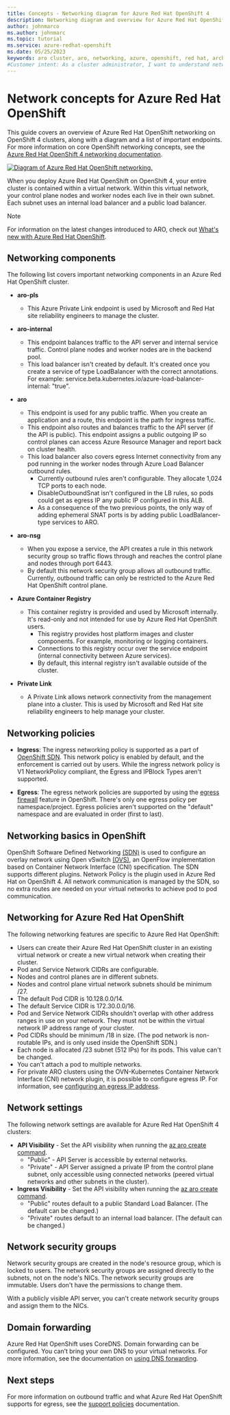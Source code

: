 ```yaml
---
title: Concepts - Networking diagram for Azure Red Hat OpenShift 4
description: Networking diagram and overview for Azure Red Hat OpenShift networking
author: johnmarco
ms.author: johnmarc
ms.topic: tutorial
ms.service: azure-redhat-openshift
ms.date: 05/25/2023
keywords: aro cluster, aro, networking, azure, openshift, red hat, architecture, diagram
#Customer intent: As a cluster administrator, I want to understand networking in a Azure Red Hat OpenShift cluster.
---
```


# Network concepts for Azure Red Hat OpenShift

This guide covers an overview of Azure Red Hat OpenShift networking on OpenShift 4 clusters, along with a diagram and a list of important endpoints. For more information on core OpenShift networking concepts, see the [Azure Red Hat OpenShift 4 networking documentation](https://docs.openshift.com/container-platform/4.11/networking/understanding-networking.html).

[![Diagram of Azure Red Hat OpenShift networking.](./media/concepts-networking/aro-networking-diagram.png)](./media/concepts-networking/aro-networking-diagram.png#lightbox)

When you deploy Azure Red Hat OpenShift on OpenShift 4, your entire cluster is contained within a virtual network. Within this virtual network, your control plane nodes and worker nodes each live in their own subnet. Each subnet uses an internal load balancer and a public load balancer.

> [!NOTE]
> For information on the latest changes introduced to ARO, check out [What's new with Azure Red Hat OpenShift](azure-redhat-openshift-release-notes.md). 

## Networking components

The following list covers important networking components in an Azure Red Hat OpenShift cluster.

* **aro-pls**
    * This Azure Private Link endpoint is used by Microsoft and Red Hat site reliability engineers to manage the cluster.

* **aro-internal**
    * This endpoint balances traffic to the API server and internal service traffic. Control plane nodes and worker nodes are in the backend pool.
    * This load balancer isn't created by default. It's created once you create a service of type LoadBalancer with the correct annotations. For example: service.beta.kubernetes.io/azure-load-balancer-internal: "true".

* **aro**
    * This endpoint is used for any public traffic. When you create an application and a route, this endpoint is the path for ingress traffic.
    * This endpoint also routes and balances traffic to the API server (if the API is public). This endpoint assigns a public outgoing IP so control planes can access Azure Resource Manager and report back on cluster health.
    * This load balancer also covers egress Internet connectivity from any pod running in the worker nodes through Azure Load Balancer outbound rules.
        * Currently outbound rules aren't configurable. They allocate 1,024 TCP ports to each node.
        * DisableOutboundSnat isn't configured in the LB rules, so pods could get as egress IP any public IP configured in this ALB.
        * As a consequence of the two previous points, the only way of adding ephemeral SNAT ports is by adding public LoadBalancer-type services to ARO.

* **aro-nsg**
    * When you expose a service, the API creates a rule in this network security group so traffic flows through and reaches the control plane and nodes through port 6443.
    * By default this network security group allows all outbound traffic. Currently, outbound traffic can only be restricted to the Azure Red Hat OpenShift control plane.

* **Azure Container Registry**
    * This container registry is provided and used by Microsoft internally. It's read-only and not intended for use by Azure Red Hat OpenShift users.
        * This registry provides host platform images and cluster components. For example, monitoring or logging containers.
        * Connections to this registry occur over the service endpoint (internal connectivity between Azure services).
        * By default, this internal registry isn't available outside of the cluster.

* **Private Link**
    * A Private Link allows network connectivity from the management plane into a cluster. This is used by Microsoft and Red Hat site reliability engineers to help manage your cluster.

## Networking policies

* **Ingress**: The ingress networking policy is supported as a part of [OpenShift SDN](https://docs.openshift.com/container-platform/4.5/networking/openshift_sdn/about-openshift-sdn.html). This network policy is enabled by default, and the enforcement is carried out by users. While the ingress network policy is V1 NetworkPolicy compliant, the Egress and IPBlock Types aren't supported.

* **Egress**: The egress network policies are supported by using the [egress firewall](https://docs.openshift.com/container-platform/4.5/networking/openshift_sdn/configuring-egress-firewall.html) feature in OpenShift. There's only one egress policy per namespace/project. Egress policies aren't supported on the "default" namespace and are evaluated in order (first to last).

## Networking basics in OpenShift

OpenShift Software Defined Networking [(SDN)](https://docs.openshift.com/container-platform/4.6/networking/openshift_sdn/about-openshift-sdn.html) is used to configure an overlay network using Open vSwitch [(OVS)](https://www.openvswitch.org/), an OpenFlow implementation based on Container Network Interface (CNI) specification. The SDN supports different plugins. Network Policy is the plugin used in Azure Red Hat on OpenShift 4. All network communication is managed by the SDN, so no extra routes are needed on your virtual networks to achieve pod to pod communication.

## Networking for Azure Red Hat OpenShift

The following networking features are specific to Azure Red Hat OpenShift:	
* Users can create their Azure Red Hat OpenShift cluster in an existing virtual network or create a new virtual network when creating their cluster.
* Pod and Service Network CIDRs are configurable.
* Nodes and control planes are in different subnets.
* Nodes and control plane virtual network subnets should be minimum /27.
* The default Pod CIDR is 10.128.0.0/14.
* The default Service CIDR is 172.30.0.0/16.
* Pod and Service Network CIDRs shouldn't overlap with other address ranges in use on your network. They must not be within the virtual network IP address range of your cluster.
* Pod CIDRs should be minimum /18 in size. (The pod network is non-routable IPs, and is only used inside the OpenShift SDN.)
* Each node is allocated /23 subnet (512 IPs) for its pods. This value can't be changed.
* You can't attach a pod to multiple networks.
* For private ARO clusters using the OVN-Kubernetes Container Network Interface (CNI) network plugin, it is possible to configure egress IP. For information, see [configuring an egress IP address](https://docs.openshift.com/container-platform/4.13/networking/ovn_kubernetes_network_provider/configuring-egress-ips-ovn.html).

## Network settings

The following network settings are available for Azure Red Hat OpenShift 4 clusters:

* **API Visibility** - Set the API visibility when running the [az aro create command](tutorial-create-cluster.md#create-the-cluster).
    * "Public" - API Server is accessible by external networks.
    * "Private" - API Server assigned a private IP from the control plane subnet, only accessible using connected networks (peered virtual networks and other subnets in the cluster).
* **Ingress Visibility** - Set the API visibility when running the [az aro create command](tutorial-create-cluster.md#create-the-cluster).
    * "Public" routes default to a public Standard Load Balancer. (The default can be changed.)
    * "Private" routes default to an internal load balancer. (The default can be changed.)

## Network security groups

Network security groups are created in the node's resource group, which is locked to users. The network security groups are assigned directly to the subnets, not on the node's NICs. The network security groups are immutable. Users don't have the permissions to change them.

With a publicly visible API server, you can't create network security groups and assign them to the NICs.

## Domain forwarding

Azure Red Hat OpenShift uses CoreDNS. Domain forwarding can be configured. You can’t bring your own DNS to your virtual networks. For more information, see the documentation on [using DNS forwarding](https://docs.openshift.com/container-platform/4.6/networking/dns-operator.html#nw-dns-forward_dns-operator).

## Next steps
For more information on outbound traffic and what Azure Red Hat OpenShift supports for egress, see the [support policies](support-policies-v4.md) documentation.
